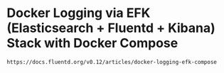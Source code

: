 # Docker Logging via EFK (Elasticsearch + Fluentd + Kibana) Stack with Docker Compose

```text
https://docs.fluentd.org/v0.12/articles/docker-logging-efk-compose
```